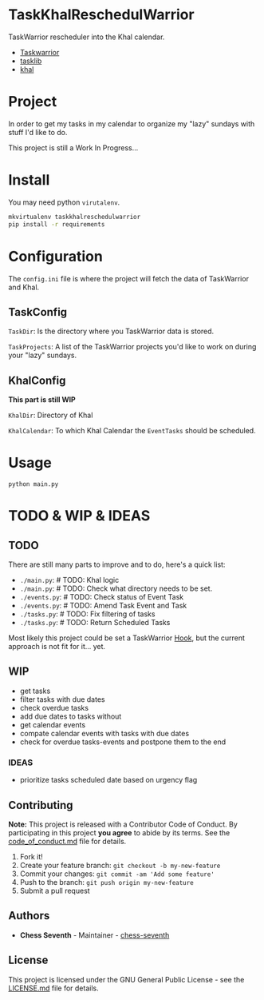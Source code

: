 # TaskKhalReschedulWarrior

TaskWarrior rescheduler into the Khal calendar.

 - [Taskwarrior](https://taskwarrior.org)
 - [tasklib](https://github.com/robgolding/tasklib)
 - [khal](https://github.com/pimutils/khal)


# Project

In order to get my tasks in my calendar to organize my "lazy" sundays with stuff I'd like to do.

This project is still a Work In Progress...


# Install

You may need python `virutalenv`.


```bash
mkvirtualenv taskkhalreschedulwarrior
pip install -r requirements
```

# Configuration

The `config.ini` file is where the project will fetch the data of TaskWarrior and Khal.


## TaskConfig

`TaskDir`: Is the directory where you TaskWarrior data is stored.

`TaskProjects`: A list of the TaskWarrior projects you'd like to work on during your "lazy" sundays.

## KhalConfig

__This part is still WIP__

`KhalDir`: Directory of Khal

`KhalCalendar`: To which Khal Calendar the `EventTasks` should be scheduled.


# Usage

```
python main.py
```

# TODO & WIP & IDEAS

## TODO

There are still many parts to improve and to do, here's a quick list:

 - `./main.py`:    # TODO: Khal logic
 - `./main.py`:    # TODO: Check what directory needs to be set.
 - `./events.py`:  # TODO: Check status of Event Task
 - `./events.py`:  # TODO: Amend Task Event and Task
 - `./tasks.py`:   # TODO: Fix filtering of tasks
 - `./tasks.py`:   # TODO: Return Scheduled Tasks

Most likely this project could be set a TaskWarrior [Hook](https://taskwarrior.org/docs/hooks2.html), but the current approach is not fit for it... yet.


## WIP

 - get tasks
 - filter tasks with due dates
 - check overdue tasks
 - add due dates to tasks without
 - get calendar events
 - compate calendar events with tasks with due dates
 - check for overdue tasks-events and postpone them to the end


### IDEAS

 - prioritize tasks scheduled date based on urgency flag

## Contributing

**Note:**
This project is released with a Contributor Code of Conduct.
By participating in this project **you agree** to abide by its terms.
See the [code_of_conduct.md](code_of_conduct.md) file for details.

1. Fork it!
2. Create your feature branch: `git checkout -b my-new-feature`
3. Commit your changes: `git commit -am 'Add some feature'`
4. Push to the branch: `git push origin my-new-feature`
5. Submit a pull request

## Authors

* **Chess Seventh** - Maintainer - [chess-seventh](https://github.com/chess-seventh)

## License

This project is licensed under the GNU General Public License -
see the [LICENSE.md](LICENSE.md) file for details.
